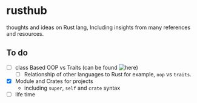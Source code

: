 # rusthub
thoughts and ideas on Rust lang, Including insights from many references and resources.


## To do
- [ ] class Based OOP vs Traits (can be found ![here](https://www.youtube.com/watch?v=m_phdVlkr6U&t=158s))
    - [ ] Relationship of other languages to Rust for example, `oop` vs `traits`.
- [x]  Module and Crates for projects
    - including `super`, `self` and `crate` syntax
- [ ] life time
